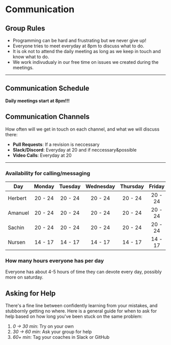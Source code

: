 # Communication

## Group Rules

- Programming can be hard and frustrating but we never give up!
- Everyone tries to meet everyday at 8pm to discuss what to do.
- It is ok not to attend the daily meeting as long as we keep in touch and know
  what to do.
- We work indivudualy in our free time on issues we created during the meetings.

---

## Communication Schedule

**Daily meetings start at 8pm!!!**

## Communication Channels

How often will we get in touch on each channel, and what we will discuss there:

- **Pull Requests**: If a revision is neccessary
- **Slack/Discord**: Everyday at 20 and if neccessary&possible
- **Video Calls**: Everyday at 20

---

### Availability for calling/messaging

| Day     | Monday  | Tuesday | Wednesday | Thursday | Friday  | Saturday | Sunday  |
| ------- | :-----: | :-----: | :-------: | :------: | :-----: | :------: | :-----: |
| Herbert | 20 - 24 | 20 - 24 |  20 - 24  | 20 - 24  | 20 - 24 | 17 - 24  | :-----: |
| Amanuel | 20 - 24 | 20 - 24 |  20 - 24  | 20 - 24  | 20 - 24 | 17 - 24  | :-----: |
| Sachin  | 20 - 24 | 20 - 24 |  20 - 24  | 20 - 24  | 20 - 24 | 17 - 24  | :-----: |
| Nursen  | 14 - 17 | 14 - 17 |  14 - 17  | 14 - 17  | 14 - 17 | 17 - 24  | :-----: |

### How many hours everyone has per day

Everyone has about 4-5 hours of time they can devote every day, possibly more on
saturday.

## Asking for Help

There's a fine line between confidently learning from your mistakes, and
stubbornly getting no where. Here is a general guide for when to ask for help
based on how long you've been stuck on the same problem:

1. _0 -> 30 min_: Try on your own
2. _30 -> 60 min_: Ask your group for help
3. _60+ min_: Tag your coaches in Slack or GitHub
